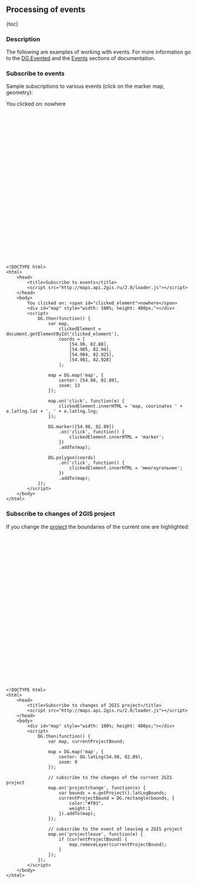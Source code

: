 ## Processing of events

{toc}

### Description

The following are examples of working with events. For more information go to the
<a href="/doc/maps/en/manual/base-classes#dgevented">DG.Evented</a> and the
<a href="/doc/maps/en/manual/base-classes#events">Events</a> sections of documentation.

### Subscribe to events

Sample subscriptions to various events (click on the marker map, geometry):

You clicked on: <span id="clicked_element">nowhere</span>
<script src="http://maps.api.2gis.ru/2.0/loader.js"></script>
<div id="map" style="width: 100%; height: 400px;"></div>
<script>
    DG.then(function() {
        var map,
            clickedElement = document.getElementById('clicked_element'),
            coords = [
                [54.99, 82.88],
                [54.985, 82.94],
                [54.984, 82.925],
                [54.981, 82.928]
            ];

        map = DG.map('map', {
            center: [54.98, 82.89],
            zoom: 13
        });

        map.on('click', function(e) {
            clickedElement.innerHTML = 'map, coorinates ' + e.latlng.lat + ', ' + e.latlng.lng;
        });

        DG.marker([54.98, 82.89])
            .on('click', function() {
                clickedElement.innerHTML = 'marker';
            })
            .addTo(map);

        DG.polygon(coords)
            .on('click', function() {
                clickedElement.innerHTML = 'polygon';
            })
            .addTo(map);
    });
</script>

    <!DOCTYPE html>
    <html>
        <head>
            <title>Subscribe to events</title>
            <script src="http://maps.api.2gis.ru/2.0/loader.js"></script>
        </head>
        <body>
            You clicked on: <span id="clicked_element">nowhere</span>
            <div id="map" style="width: 100%; height: 400px;"></div>
            <script>
                DG.then(function() {
                    var map,
                        clickedElement = document.getElementById('clicked_element'),
                        coords = [
                            [54.99, 82.88],
                            [54.985, 82.94],
                            [54.984, 82.925],
                            [54.981, 82.928]
                        ];

                    map = DG.map('map', {
                        center: [54.98, 82.89],
                        zoom: 13
                    });

                    map.on('click', function(e) {
                        clickedElement.innerHTML = 'map, coorinates ' + e.latlng.lat + ', ' + e.latlng.lng;
                    });

                    DG.marker([54.98, 82.89])
                        .on('click', function() {
                            clickedElement.innerHTML = 'marker';
                        })
                        .addTo(map);

                    DG.polygon(coords)
                        .on('click', function() {
                            clickedElement.innerHTML = 'многоугольник';
                        })
                        .addTo(map);
                });
            </script>
        </body>
    </html>

### Subscribe to changes of 2GIS project

If you change the <a href="/doc/maps/en/manual/map#map-projectdetector">project</a> the boundaries of the current one are highlighted:

<div id="map1" style="width: 100%; height: 400px;"></div>
<script>
    DG.then(function() {
        var map, currentProjectBound;

        map = DG.map('map1', {
            center: DG.latLng(54.98, 82.89),
            zoom: 9
        });

        // subscribe to the changes of the current 2GIS project
        map.on('projectchange', function(e) {
            var bounds = e.getProject().latLngBounds;

            currentProjectBound = DG.rectangle(bounds, {
                color:"#f03",
                weight:1
            }).addTo(map);
        });

        // subscribe to the event of leaving a 2GIS proejct
        map.on('projectleave', function(e) {
            if (currentProjectBound) {
                map.removeLayer(currentProjectBound);
            }
        });
    });
</script>

    <!DOCTYPE html>
    <html>
        <head>
            <title>Subscribe to changes of 2GIS project</title>
            <script src="http://maps.api.2gis.ru/2.0/loader.js"></script>
        </head>
        <body>
            <div id="map" style="width: 100%; height: 400px;"></div>
            <script>
                DG.then(function() {
                    var map, currentProjectBound;

                    map = DG.map('map', {
                        center: DG.latLng(54.98, 82.89),
                        zoom: 9
                    });

                    // subscribe to the changes of the current 2GIS project
                    map.on('projectchange', function(e) {
                        var bounds = e.getProject().latLngBounds;
                        currentProjectBound = DG.rectangle(bounds, {
                            color:"#f03",
                            weight:1
                        }).addTo(map);
                    });

                    // subscribe to the event of leaving a 2GIS project
                    map.on('projectleave', function(e) {
                        if (currentProjectBound) {
                            map.removeLayer(currentProjectBound);
                        }
                    });
                });
            </script>
        </body>
    </html>
